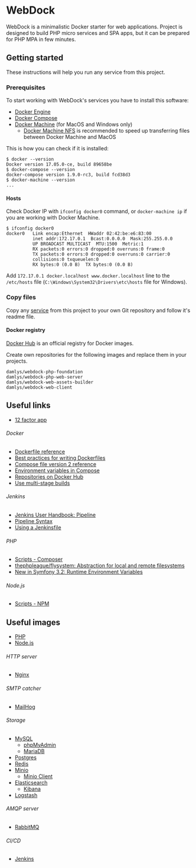 WebDock
========================

WebDock is a minimalistic Docker starter for web applications.
Project is designed to build PHP micro services and SPA apps, but it can
be prepared for PHP MPA in few minutes.

## Getting started

These instructions will help you run any service from this project.

### Prerequisites

To start working with WebDock's services you have to install this software:

* [Docker Engine](https://docs.docker.com/engine/)
* [Docker Compose](https://docs.docker.com/compose/)
* [Docker Machine](https://docs.docker.com/machine/) (for MacOS and Windows only)
    * [Docker Machine NFS](https://github.com/adlogix/docker-machine-nfs)
      is recommended to speed up transferring files between Docker Machine and MacOS

This is how you can check if it is installed:

```
$ docker --version
Docker version 17.05.0-ce, build 89658be
$ docker-compose --version
docker-compose version 1.9.0-rc3, build fcd38d3
$ docker-machine --version
...
```

#### Hosts

Check Docker IP with `ifconfig docker0` command,
or `docker-machine ip` if you are working with Docker Machine.

```
$ ifconfig docker0
docker0   Link encap:Ethernet  HWaddr 02:42:be:e6:83:00  
          inet addr:172.17.0.1  Bcast:0.0.0.0  Mask:255.255.0.0
          UP BROADCAST MULTICAST  MTU:1500  Metric:1
          RX packets:0 errors:0 dropped:0 overruns:0 frame:0
          TX packets:0 errors:0 dropped:0 overruns:0 carrier:0
          collisions:0 txqueuelen:0 
          RX bytes:0 (0.0 B)  TX bytes:0 (0.0 B)
```

Add `172.17.0.1 docker.localhost www.docker.localhost` line to
the `/etc/hosts` file
(`C:\Windows\System32\Drivers\etc\hosts` file for Windows).

### Copy files

Copy any [service](./services/) from this project to your
own Git repository and follow it's readme file.

#### Docker registry

[Docker Hub](https://hub.docker.com) is an official registry for Docker images.

Create own repositories for the following images and replace them in your projects.

```
damlys/webdock-php-foundation
damlys/webdock-php-web-server
damlys/webdock-web-assets-builder
damlys/webdock-web-client
```

## Useful links

- [12 factor app](https://12factor.net/)

###### Docker

- [Dockerfile reference](https://docs.docker.com/engine/reference/builder/)
- [Best practices for writing Dockerfiles](https://docs.docker.com/engine/userguide/eng-image/dockerfile_best-practices/)
- [Compose file version 2 reference](https://docs.docker.com/compose/compose-file/compose-file-v2/)
- [Environment variables in Compose](https://docs.docker.com/compose/environment-variables/)
- [Repositories on Docker Hub](https://docs.docker.com/docker-hub/repos/)
- [Use multi-stage builds](https://docs.docker.com/develop/develop-images/multistage-build/)

###### Jenkins

- [Jenkins User Handbook: Pipeline](https://jenkins.io/doc/book/pipeline/)
- [Pipeline Syntax](https://jenkins.io/doc/book/pipeline/syntax/)
- [Using a Jenkinsfile](https://jenkins.io/doc/book/pipeline/jenkinsfile/)

###### PHP

- [Scripts - Composer](https://getcomposer.org/doc/articles/scripts.md)
- [thephpleague/flysystem: Abstraction for local and remote filesystems](https://github.com/thephpleague/flysystem)
- [New in Symfony 3.2: Runtime Environment Variables](https://symfony.com/blog/new-in-symfony-3-2-runtime-environment-variables)

###### Node.js

- [Scripts - NPM](https://docs.npmjs.com/misc/scripts)

## Useful images

- [PHP](https://hub.docker.com/_/php/)
- [Node.js](https://hub.docker.com/_/node/)

###### HTTP server

- [Nginx](https://hub.docker.com/_/nginx/)

###### SMTP catcher

- [MailHog](https://hub.docker.com/r/mailhog/mailhog/)

###### Storage

- [MySQL](https://hub.docker.com/_/mysql/)
    - [phpMyAdmin](https://hub.docker.com/r/phpmyadmin/phpmyadmin/)
    - [MariaDB](https://hub.docker.com/_/mariadb/)
- [Postgres](https://hub.docker.com/_/postgres/)
- [Redis](https://hub.docker.com/_/redis/)
- [Minio](https://hub.docker.com/r/minio/minio/)
    - [Minio Client](https://hub.docker.com/r/minio/mc/)
- [Elasticsearch](https://hub.docker.com/_/elasticsearch/)
    - [Kibana](https://hub.docker.com/_/kibana/)
- [Logstash](https://hub.docker.com/_/logstash/)
  
###### AMQP server

- [RabbitMQ](https://hub.docker.com/_/rabbitmq/)

###### CI/CD

- [Jenkins](https://hub.docker.com/r/jenkins/jenkins/)
